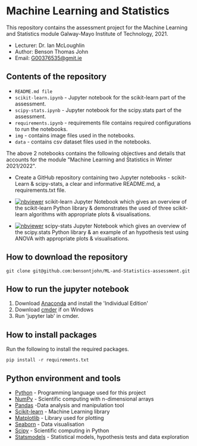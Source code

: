 # Machine Learning and Statistics

This repository contains the assessment project for the Machine Learning and Statistics module
Galway-Mayo Institute of Technology, 2021.

* Lecturer: Dr. Ian McLoughlin
* Author: Benson Thomas John
* Email: G00376535@gmit.ie

## Contents of the repository

* `README.md file`
* `scikit-learn.ipynb` - Jupyter notebook for the scikit-learn part of the assessment.
* `scipy-stats.ipynb` - Jupyter notebook for the scipy.stats part of the assessment.
* `requirements.ipynb` - requirements file contains required configurations to run the notebooks.
* `img` - contains image files used in the notebooks.
* `data` - contains csv dataset files used in the notebooks.

The above 2 notebooks contains the following objectives and details that accounts for the module "Machine Learning and Statistics in Winter 2021/2022".

- Create a GitHub repository containing two Jupyter notebooks - scikit-Learn & scipy-stats, a clear and informative README.md, a requirements.txt file.

- [![nbviewer](https://raw.githubusercontent.com/jupyter/design/master/logos/Badges/nbviewer_badge.svg)](https://nbviewer.org/github/bensontjohn/ML-and-Statistics-assessment/blob/main/scikit-learn.ipynb) scikit-learn Jupyter Notebook which gives an overview of the scikit-learn Python library & demonstrates the used of three scikit-learn algorithms with appropriate plots & visualisations.

- [![nbviewer](https://raw.githubusercontent.com/jupyter/design/master/logos/Badges/nbviewer_badge.svg)](https://nbviewer.org/github/bensontjohn/ML-and-Statistics-assessment/blob/main/scipy-stats.ipynb) scipy-stats Jupyter Notebook which gives an overview of the scipy.stats Python library & an example of an hypothesis test using ANOVA with appropriate plots & visualisations.

## How to download the repository

`git clone git@github.com:bensontjohn/ML-and-Statistics-assessment.git`

## How to run the jupyter notebook

1. Download [Anaconda](https://www.anaconda.com/products/individual) and install the 'Individual Edition'
2. Download [cmder](https://cmder.net/) if on Windows
3. Run 'jupyter lab' in cmder.

## How to install packages

Run the following to install the required packages.

`pip install -r requirements.txt`

## Python environment and tools

* [Python](https://docs.python.org/3/) - Programming language used for this project
* [NumPy](https://numpy.org/) - Scientific computing with n-dimensional arrays
* [Pandas](https://pandas.pydata.org/) -Data analysis and manipulation tool
* [Scikit-learn](https://scikit-learn.org/) - Machine Learning library
* [Matplotlib](https://matplotlib.org/) - Library used for plotting
* [Seaborn](https://seaborn.pydata.org/) - Data visualisation
* [Scipy](https://scipy.org/) - Scientific computing in Python
* [Statsmodels](https://www.statsmodels.org/stable/index.html) - Statistical models, hypothesis tests and data exploration